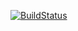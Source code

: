 [![BuildStatus](https://travis-ci.org/e8vm/leaf.png?branch=master)](https://travis-ci.org/e8vm/leaf)

